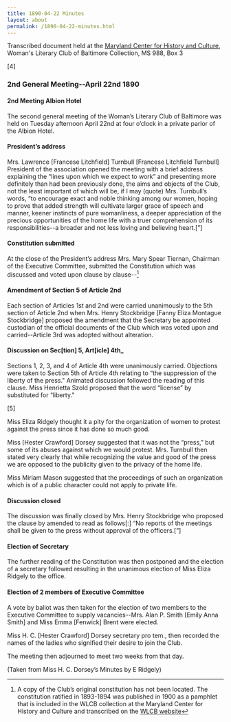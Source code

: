 ```yaml
---
title: 1890-04-22 Minutes
layout: about
permalink: /1890-04-22-minutes.html
---
```

Transcribed document held at the [Maryland Center for History and Culture](http://mdhs.org/), Woman's Literary Club of Baltimore Collection, MS 988, Box 3

[4]

### 2nd General Meeting--April 22nd 1890

#### 2nd Meeting Albion Hotel

The second general meeting of the Woman’s Literary Club of Baltimore was held on Tuesday afternoon April 22nd at four o’clock in a private parlor of the Albion Hotel.

#### President’s address

Mrs. Lawrence [Francese Litchfield] Turnbull [Francese Litchfield Turnbull] President of the association opened the meeting with a brief address explaining the “lines upon which we expect to work” and presenting more definitely than had been previously done, the aims and objects of the Club, not the least important of which will be, if I may (quote) Mrs. Turnbull’s words, “to encourage exact and noble thinking among our women, hoping to prove that added strength will cultivate larger grace of speech and manner, keener instincts of pure womanliness, a deeper appreciation of the precious opportunities of the home life with a truer comprehension of its responsibilities--a broader and not less loving and believing heart.[”]

#### Constitution submitted

At the close of the President’s address Mrs. Mary Spear Tiernan, Chairman of the Executive Committee, submitted the Constitution which was discussed and voted upon clause by clause--[^vote]
[^vote]: A copy of the Club’s original constitution has not been located. The constitution ratified in 1893-1894 was published in 1900 as a pamphlet that is included in the WLCB collection at the Maryland Center for History and Culture and transcribed on the [WLCB website](http://loyolanotredamelib.org/Aperio/WLCB/wlcb-constitution)

#### Amendment of Section 5 of Article 2nd 

Each section of Articles 1st and 2nd were carried unanimously to the 5th section of Article 2nd when Mrs. Henry Stockbridge [Fanny Eliza Montague Stockbridge] proposed the amendment that the Secretary be appointed custodian of the official documents of the Club which was voted upon and carried--Article 3rd was adopted without alteration.

#### Discussion on Sec[tion] 5, Art[icle] 4th_

Sections 1, 2, 3, and 4 of Article 4th were unanimously carried. Objections were taken to Section 5th of Article 4th relating to “the suppression of the liberty of the press." Animated discussion followed the reading of this clause. Miss Henrietta Szold proposed that the word “license” by substituted for “liberty."

[5]

Miss Eliza Ridgely thought it a pity for the organization of women to protest against the press since it has done so much good.

Miss [Hester Crawford] Dorsey suggested that it was not the “press,” but some of its abuses against which we would protest. Mrs. Turnbull then stated very clearly that while recognizing the value and good of the press we are opposed to the publicity given to the privacy of the home life.

Miss Miriam Mason suggested that the proceedings of such an organization which is of a public character could not apply to private life.

#### Discussion closed

The discussion was finally closed by Mrs. Henry Stockbridge who proposed the clause by amended to read as follows[:] “No reports of the meetings shall be given to the press without approval of the officers.[”]

#### Election of Secretary

The further reading of the Constitution was then postponed and the election of a secretary followed resulting in the unanimous election of Miss Eliza Ridgely to the office. 

#### Election of 2 members of Executive Committee

A vote by ballot was then taken for the election of two members to the Executive Committee to supply vacancies--Mrs. Alan P. Smith [Emily Anna Smith] and Miss Emma [Fenwick] Brent were elected.

Miss H. C. [Hester Crawford] Dorsey secretary pro tem., then recorded the names of the ladies who signified their desire to join the Club.

The meeting then adjourned to meet two weeks from that day.

(Taken from Miss H. C. Dorsey’s Minutes by E Ridgely)
